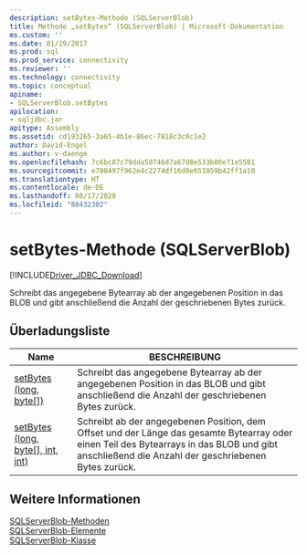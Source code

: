 ```yaml
---
description: setBytes-Methode (SQLServerBlob)
title: Methode „setBytes“ (SQLServerBlob) | Microsoft-Dokumentation
ms.custom: ''
ms.date: 01/19/2017
ms.prod: sql
ms.prod_service: connectivity
ms.reviewer: ''
ms.technology: connectivity
ms.topic: conceptual
apiname:
- SQLServerBlob.setBytes
apilocation:
- sqljdbc.jar
apitype: Assembly
ms.assetid: cd193265-3a65-4b1e-86ec-7818c3c0c1e2
author: David-Engel
ms.author: v-daenge
ms.openlocfilehash: 7c6bc87c79dda50746d7a67d8e533b00e71e5581
ms.sourcegitcommit: e700497f962e4c2274df16d9e651059b42ff1a10
ms.translationtype: HT
ms.contentlocale: de-DE
ms.lasthandoff: 08/17/2020
ms.locfileid: "88432302"
---
```

# <a name="setbytes-method-sqlserverblob"></a>setBytes-Methode (SQLServerBlob)
[!INCLUDE[Driver_JDBC_Download](../../../includes/driver_jdbc_download.md)]

  Schreibt das angegebene Bytearray ab der angegebenen Position in das BLOB und gibt anschließend die Anzahl der geschriebenen Bytes zurück.  
  
## <a name="overload-list"></a>Überladungsliste  
  
|Name|BESCHREIBUNG|  
|----------|-----------------|  
|[setBytes (long, byte&#91;&#93;)](../../../connect/jdbc/reference/setbytes-method-long-byte.md)|Schreibt das angegebene Bytearray ab der angegebenen Position in das BLOB und gibt anschließend die Anzahl der geschriebenen Bytes zurück.|  
|[setBytes (long, byte&#91;&#93;, int, int)](../../../connect/jdbc/reference/setbytes-method-long-byte-int-int.md)|Schreibt ab der angegebenen Position, dem Offset und der Länge das gesamte Bytearray oder einen Teil des Bytearrays in das BLOB und gibt anschließend die Anzahl der geschriebenen Bytes zurück.|  
  
## <a name="see-also"></a>Weitere Informationen  
 [SQLServerBlob-Methoden](../../../connect/jdbc/reference/sqlserverblob-methods.md)   
 [SQLServerBlob-Elemente](../../../connect/jdbc/reference/sqlserverblob-members.md)   
 [SQLServerBlob-Klasse](../../../connect/jdbc/reference/sqlserverblob-class.md)  
  
  

